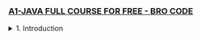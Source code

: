 ### [A1-JAVA FULL COURSE FOR FREE - BRO CODE](/courses/A1.md)

<details>
  <summary>1. Introduction </summary>

# Introduction

```java

```

```java

```

```java

```

```java

```

```java

```

```java

```

```java

```

</details>
